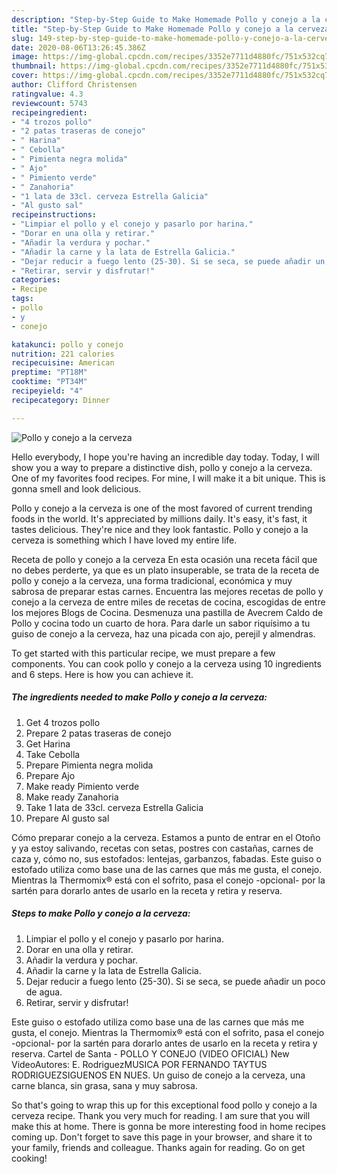 ```yaml
---
description: "Step-by-Step Guide to Make Homemade Pollo y conejo a la cerveza"
title: "Step-by-Step Guide to Make Homemade Pollo y conejo a la cerveza"
slug: 149-step-by-step-guide-to-make-homemade-pollo-y-conejo-a-la-cerveza
date: 2020-08-06T13:26:45.386Z
image: https://img-global.cpcdn.com/recipes/3352e7711d4880fc/751x532cq70/pollo-y-conejo-a-la-cerveza-foto-principal.jpg
thumbnail: https://img-global.cpcdn.com/recipes/3352e7711d4880fc/751x532cq70/pollo-y-conejo-a-la-cerveza-foto-principal.jpg
cover: https://img-global.cpcdn.com/recipes/3352e7711d4880fc/751x532cq70/pollo-y-conejo-a-la-cerveza-foto-principal.jpg
author: Clifford Christensen
ratingvalue: 4.3
reviewcount: 5743
recipeingredient:
- "4 trozos pollo"
- "2 patas traseras de conejo"
- " Harina"
- " Cebolla"
- " Pimienta negra molida"
- " Ajo"
- " Pimiento verde"
- " Zanahoria"
- "1 lata de 33cl. cerveza Estrella Galicia"
- "Al gusto sal"
recipeinstructions:
- "Limpiar el pollo y el conejo y pasarlo por harina."
- "Dorar en una olla y retirar."
- "Añadir la verdura y pochar."
- "Añadir la carne y la lata de Estrella Galicia."
- "Dejar reducir a fuego lento (25-30). Si se seca, se puede añadir un poco de agua."
- "Retirar, servir y disfrutar!"
categories:
- Recipe
tags:
- pollo
- y
- conejo

katakunci: pollo y conejo 
nutrition: 221 calories
recipecuisine: American
preptime: "PT18M"
cooktime: "PT34M"
recipeyield: "4"
recipecategory: Dinner

---
```



![Pollo y conejo a la cerveza](https://img-global.cpcdn.com/recipes/3352e7711d4880fc/751x532cq70/pollo-y-conejo-a-la-cerveza-foto-principal.jpg)

Hello everybody, I hope you're having an incredible day today. Today, I will show you a way to prepare a distinctive dish, pollo y conejo a la cerveza. One of my favorites food recipes. For mine, I will make it a bit unique. This is gonna smell and look delicious.

Pollo y conejo a la cerveza is one of the most favored of current trending foods in the world. It's appreciated by millions daily. It's easy, it's fast, it tastes delicious. They're nice and they look fantastic. Pollo y conejo a la cerveza is something which I have loved my entire life.

Receta de pollo y conejo a la cerveza En esta ocasión una receta fácil que no debes perderte, ya que es un plato insuperable, se trata de la receta de pollo y conejo a la cerveza, una forma tradicional, económica y muy sabrosa de preparar estas carnes. Encuentra las mejores recetas de pollo y conejo a la cerveza de entre miles de recetas de cocina, escogidas de entre los mejores Blogs de Cocina. Desmenuza una pastilla de Avecrem Caldo de Pollo y cocina todo un cuarto de hora. Para darle un sabor riquísimo a tu guiso de conejo a la cerveza, haz una picada con ajo, perejil y almendras.


To get started with this particular recipe, we must prepare a few components. You can cook pollo y conejo a la cerveza using 10 ingredients and 6 steps. Here is how you can achieve it.

<!--inarticleads1-->

##### The ingredients needed to make Pollo y conejo a la cerveza:

1. Get 4 trozos pollo
1. Prepare 2 patas traseras de conejo
1. Get  Harina
1. Take  Cebolla
1. Prepare  Pimienta negra molida
1. Prepare  Ajo
1. Make ready  Pimiento verde
1. Make ready  Zanahoria
1. Take 1 lata de 33cl. cerveza Estrella Galicia
1. Prepare Al gusto sal


Cómo preparar conejo a la cerveza. Estamos a punto de entrar en el Otoño y ya estoy salivando, recetas con setas, postres con castañas, carnes de caza y, cómo no, sus estofados: lentejas, garbanzos, fabadas. Este guiso o estofado utiliza como base una de las carnes que más me gusta, el conejo. Mientras la Thermomix® está con el sofrito, pasa el conejo -opcional- por la sartén para dorarlo antes de usarlo en la receta y retira y reserva. 

<!--inarticleads2-->

##### Steps to make Pollo y conejo a la cerveza:

1. Limpiar el pollo y el conejo y pasarlo por harina.
1. Dorar en una olla y retirar.
1. Añadir la verdura y pochar.
1. Añadir la carne y la lata de Estrella Galicia.
1. Dejar reducir a fuego lento (25-30). Si se seca, se puede añadir un poco de agua.
1. Retirar, servir y disfrutar!


Este guiso o estofado utiliza como base una de las carnes que más me gusta, el conejo. Mientras la Thermomix® está con el sofrito, pasa el conejo -opcional- por la sartén para dorarlo antes de usarlo en la receta y retira y reserva. Cartel de Santa - POLLO Y CONEJO (VIDEO OFICIAL) New VideoAutores: E. RodriguezMUSICA POR FERNANDO TAYTUS RODRIGUEZSIGUENOS EN NUES. Un guiso de conejo a la cerveza, una carne blanca, sin grasa, sana y muy sabrosa. 

So that's going to wrap this up for this exceptional food pollo y conejo a la cerveza recipe. Thank you very much for reading. I am sure that you will make this at home. There is gonna be more interesting food in home recipes coming up. Don't forget to save this page in your browser, and share it to your family, friends and colleague. Thanks again for reading. Go on get cooking!
